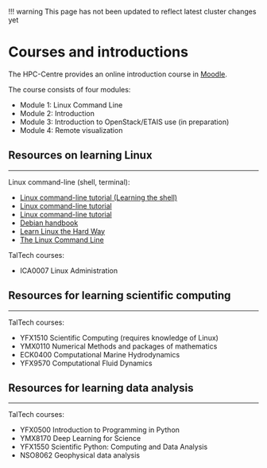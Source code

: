 !!! warning
    This page has not been updated to reflect latest cluster changes yet

# Courses and introductions

The HPC-Centre provides an online introduction course in [Moodle](https://moodle.taltech.ee/course/view.php?id=31282).

The course consists of four modules:

- Module 1: Linux Command Line
- Module 2: Introduction
- Module 3: Introduction to OpenStack/ETAIS use (in preparation)
- Module 4: Remote visualization

## Resources on learning Linux

---

Linux command-line (shell, terminal):

- [Linux command-line tutorial (Learning the shell)](http://linuxcommand.org/lc3_learning_the_shell.php)
- [Linux command-line tutorial](https://tutorials.ubuntu.com/tutorial/command-line-for-beginners)
- [Linux command-line tutorial](https://ryanstutorials.net/linuxtutorial/)
- [Debian handbook](https://debian-handbook.info/)
- [Learn Linux the Hard Way](https://archive.is/xDb8o)
- [The Linux Command Line](https://sourceforge.net/projects/linuxcommand/)

TalTech courses:

- ICA0007 Linux Administration

## Resources for learning scientific computing

---

TalTech courses:

- YFX1510 Scientific Computing (requires knowledge of Linux)
- YMX0110 Numerical Methods and packages of mathematics
- ECK0400 Computational Marine Hydrodynamics
- YFX9570 Computational Fluid Dynamics

## Resources for learning data analysis

---

TalTech courses:

- YFX0500 Introduction to Programming in Python
- YMX8170 Deep Learning for Science
- YFX1550 Scientific Python: Computing and Data Analysis
- NSO8062 Geophysical data analysis
